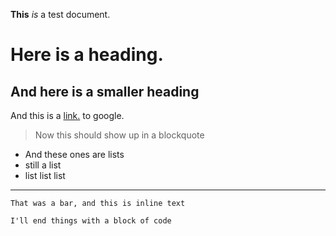 **This** *is* a test document.
# Here is a heading.
## And here is a smaller heading
And this is a [link.](google.com) to google.
> Now this should show up in a blockquote
* And these ones are lists
* still a list
* list list list
---
`That was a bar, and this is inline text`
```
I'll end things with a block of code
```
